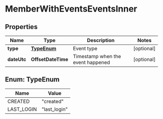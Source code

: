 

# MemberWithEventsEventsInner


## Properties

| Name | Type | Description | Notes |
|------------ | ------------- | ------------- | -------------|
|**type** | [**TypeEnum**](#TypeEnum) | Event type |  [optional] |
|**dateUtc** | **OffsetDateTime** | Timestamp when the event happened |  [optional] |



## Enum: TypeEnum

| Name | Value |
|---- | -----|
| CREATED | &quot;created&quot; |
| LAST_LOGIN | &quot;last_login&quot; |



